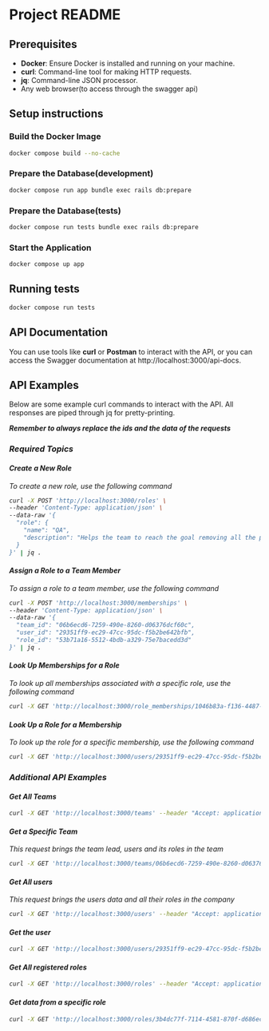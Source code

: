 # Project README

## Prerequisites

- **Docker**: Ensure Docker is installed and running on your machine.
- **curl**: Command-line tool for making HTTP requests.
- **jq**: Command-line JSON processor.
- Any web browser(to access through the swagger api)

## Setup instructions

### Build the Docker Image

```bash
docker compose build --no-cache
```

### Prepare the Database(development)

```bash
docker compose run app bundle exec rails db:prepare
```

### Prepare the Database(tests)
```bash
docker compose run tests bundle exec rails db:prepare
```

### Start the Application

```bash
docker compose up app
```

## Running tests

```bash
docker compose run tests
```

## API Documentation

You can use tools like **curl** or **Postman** to interact with the API, or you can access the Swagger documentation at http://localhost:3000/api-docs.

## API Examples

Below are some example curl commands to interact with the API. All responses are piped through jq for pretty-printing.

**<i>Remember to always replace the ids and the data of the requests<i/>**

### Required Topics

#### Create a New Role

To create a new role, use the following command

```bash
curl -X POST 'http://localhost:3000/roles' \
--header 'Content-Type: application/json' \
--data-raw '{
  "role": {
    "name": "QA",
    "description": "Helps the team to reach the goal removing all the problems in the way"
  }
}' | jq .
```

#### Assign a Role to a Team Member

To assign a role to a team member, use the following command

```bash
curl -X POST 'http://localhost:3000/memberships' \
--header 'Content-Type: application/json' \
--data-raw '{
  "team_id": "06b6ecd6-7259-490e-8260-d06376dcf60c",
  "user_id": "29351ff9-ec29-47cc-95dc-f5b2be642bfb",
  "role_id": "53b71a16-5512-4bdb-a329-75e7bacedd3d"
}' | jq .
```

#### Look Up Memberships for a Role

To look up all memberships associated with a specific role, use the following command

```bash
curl -X GET 'http://localhost:3000/role_memberships/1046b83a-f136-4487-a4b1-b1c91bee0502' --header "Accept: application/json" | jq .
```

#### Look Up a Role for a Membership

To look up the role for a specific membership, use the following command

```bash
curl -X GET 'http://localhost:3000/users/29351ff9-ec29-47cc-95dc-f5b2be642bfb' --header "Accept: application/json" | jq .
```

### Additional API Examples

#### Get All Teams

```bash
curl -X GET 'http://localhost:3000/teams' --header "Accept: application/json" | jq .
```

#### Get a Specific Team

This request brings the team lead, users and its roles in the team

```bash
curl -X GET 'http://localhost:3000/teams/06b6ecd6-7259-490e-8260-d06376dcf60c' --header "Accept: application/json" | jq .
```

#### Get All users

This request brings the users data and all their roles in the company

```bash
curl -X GET 'http://localhost:3000/users' --header "Accept: application/json" | jq .
```

#### Get the user

```bash
curl -X GET 'http://localhost:3000/users/29351ff9-ec29-47cc-95dc-f5b2be642bfb' --header "Accept: application/json" | jq .
```

#### Get All registered roles

```bash
curl -X GET 'http://localhost:3000/roles' --header "Accept: application/json" | jq .
```

#### Get data from a specific role

```bash
curl -X GET 'http://localhost:3000/roles/3b4dc77f-7114-4581-870f-d686ec97fc30' --header "Accept: application/json" | jq .
```
